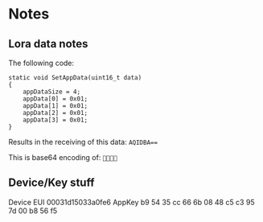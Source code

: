# Notes

## Lora data notes

The following code:

```
static void SetAppData(uint16_t data)
{
	appDataSize = 4;
	appData[0] = 0x01;
	appData[1] = 0x01;
	appData[2] = 0x01;
	appData[3] = 0x01;
}
```

Results in the receiving of this data: `AQIDBA==`

This is base64 encoding of: ``

## Device/Key stuff

Device EUI
00031d15033a0fe6
AppKey b9 54 35 cc 66 6b 08 48 c5 c3 95 7d 00 b8 56 f5
